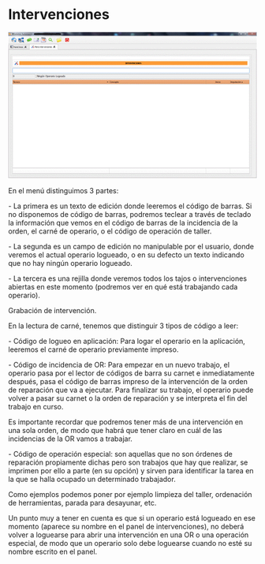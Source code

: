 # Intervenciones



![](<../../../.gitbook/assets/image (12).png>)

En el menú distinguimos 3 partes:

\-          La primera es un texto de edición donde leeremos el código de barras. Si no disponemos de código de barras, podremos teclear a través de teclado la información que vemos en el código de barras de la incidencia de la orden, el carné de operario, o el código de operación de taller.

\-          La segunda es un campo de edición no manipulable por el usuario, donde veremos el actual operario logueado, o en su defecto un texto indicando que no hay ningún operario logueado.

\-          La tercera es una rejilla donde veremos todos los tajos o intervenciones abiertas en este momento (podremos ver en qué está trabajando cada operario).

Grabación de intervención.

&#x20;               En la lectura de carné, tenemos que distinguir 3 tipos de código a leer:

\-          Código de logueo en aplicación: Para logar el operario en la aplicación, leeremos el carné de operario previamente impreso.

\-          Código de incidencia de OR: Para empezar en un nuevo trabajo, el operario pasa por el lector de códigos de barra su carnet e inmediatamente después, pasa el código de barras impreso de la intervención de la orden de reparación que va a ejecutar. Para finalizar su trabajo, el operario puede volver a pasar su carnet o la orden de reparación y se interpreta el fin del trabajo en curso.

Es importante recordar que podremos tener más de una intervención en una sola orden, de modo que habrá que tener claro en cuál de las incidencias de la OR vamos a trabajar.

\-          Código de operación especial: son aquellas que no son órdenes de reparación propiamente dichas pero son trabajos que hay que realizar, se imprimen por ello a parte (en su opción) y sirven para identificar la tarea en la que se halla ocupado un determinado trabajador.

Como ejemplos podemos poner por ejemplo limpieza del taller, ordenación de herramientas, parada para desayunar, etc.

Un punto muy a tener en cuenta es que si un operario está logueado en ese momento (aparece su nombre en el panel de intervenciones), no deberá volver a loguearse para abrir una intervención en una OR o una operación especial, de modo que un operario solo debe loguearse cuando no esté su nombre escrito en el panel.
